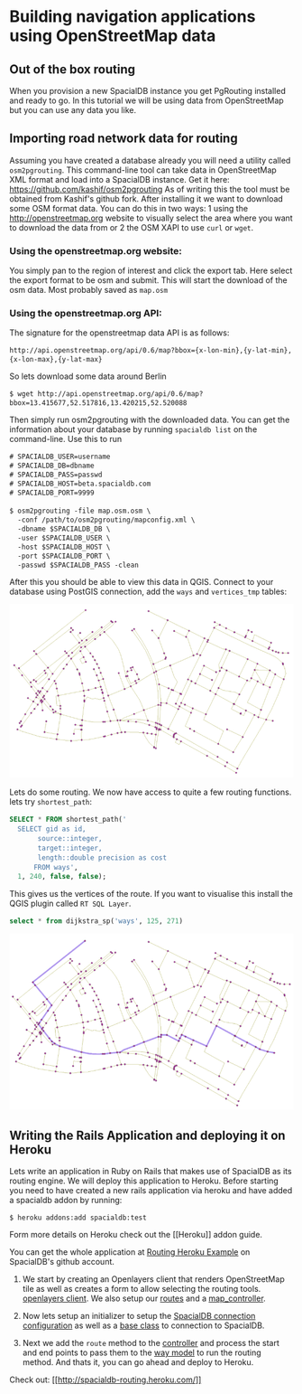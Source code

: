 # Building navigation applications using OpenStreetMap data

## Out of the box routing

When you provision a new SpacialDB instance you get PgRouting installed and ready to go. In this tutorial we will be using data from OpenStreetMap but you can use any data you like. 

## Importing road network data for routing

Assuming you have created a database already you will need a utility called `osm2pgrouting`. This command-line tool can take data in OpenStreetMap XML format and load into a SpacialDB instance. Get it here: https://github.com/kashif/osm2pgrouting As of writing this the tool must be obtained from Kashif's github fork. After installing it we want to download some OSM format data. You can do this in two ways: 1 using the http://openstreetmap.org website to visually select the area where you want to download the data from or 2 the OSM XAPI to use `curl` or `wget`.

### Using the openstreetmap.org website:

You simply pan to the region of interest and click the export tab. Here select the export format to be osm and submit. This will start the download of the osm data. Most probably saved as `map.osm`

### Using the openstreetmap.org API:

The signature for the openstreetmap data API is as follows:

    http://api.openstreetmap.org/api/0.6/map?bbox={x-lon-min},{y-lat-min},{x-lon-max},{y-lat-max} 

So lets download some data around Berlin

    $ wget http://api.openstreetmap.org/api/0.6/map?bbox=13.415677,52.517816,13.420215,52.520088

Then simply run osm2pgrouting with the downloaded data. You can get the information about your database by running `spacialdb list` on the command-line. Use this to run

```console
# SPACIALDB_USER=username
# SPACIALDB_DB=dbname
# SPACIALDB_PASS=passwd
# SPACIALDB_HOST=beta.spacialdb.com
# SPACIALDB_PORT=9999

$ osm2pgrouting -file map.osm.osm \
  -conf /path/to/osm2pgrouting/mapconfig.xml \
  -dbname $SPACIALDB_DB \
  -user $SPACIALDB_USER \
  -host $SPACIALDB_HOST \
  -port $SPACIALDB_PORT \
  -passwd $SPACIALDB_PASS -clean
```

After this you should be able to view this data in QGIS. Connect to your database using PostGIS connection, add the `ways` and `vertices_tmp` tables:

![German Cities](/img/ways-and-vertices.png)

Lets do some routing. We now have access to quite a few routing functions. lets try `shortest_path`:

```sql
SELECT * FROM shortest_path('
  SELECT gid as id,
       source::integer,
       target::integer,
       length::double precision as cost
      FROM ways',
  1, 240, false, false);
```

This gives us the vertices of the route. If you want to visualise this install the QGIS plugin called `RT SQL Layer`. 

```sql
select * from dijkstra_sp('ways', 125, 271)
```

![German Cities](/img/qgis-route.png)

## Writing the Rails Application and deploying it on Heroku

Lets write an application in Ruby on Rails that makes use of SpacialDB as its routing engine. We will deploy this application to Heroku. Before starting you need to have created a new rails application via heroku and have added a spacialdb addon by running: 

```console
$ heroku addons:add spacialdb:test
```

Form more details on Heroku check out the [[Heroku]] addon guide. 

You can get the whole application at [Routing Heroku Example](https://github.com/spacialdb/Routing-Heroku-Example) on SpacialDB's github account.

1. We start by creating an Openlayers client that renders OpenStreetMap tile as well as creates a form to allow selecting the routing tools. [openlayers client](https://github.com/spacialdb/Routing-Heroku-Example/commit/e0ccdb6312354d581815186429e9f13a5f068bba#diff-1). We also setup our [routes](https://github.com/spacialdb/Routing-Heroku-Example/commit/e0ccdb6312354d581815186429e9f13a5f068bba#diff-2) and a [map_controller](https://github.com/spacialdb/Routing-Heroku-Example/commit/e0ccdb6312354d581815186429e9f13a5f068bba#diff-0). 

2. Now lets setup an initializer to setup the [SpacialDB connection configuration](https://github.com/spacialdb/Routing-Heroku-Example/commit/9775d51e2158a3c9b9f1f84bd9929375313969e9#diff-4) as well as a [base class](https://github.com/spacialdb/Routing-Heroku-Example/commit/9775d51e2158a3c9b9f1f84bd9929375313969e9#diff-4) to connection to SpacialDB. 

3. Next we add the `route` method to the [controller](https://github.com/spacialdb/Routing-Heroku-Example/commit/46bce13d2f2f86d585db0bd4aa55a883e5a55a9e#diff-2) and process the start and end points to pass them to the [way model](https://github.com/spacialdb/Routing-Heroku-Example/commit/46bce13d2f2f86d585db0bd4aa55a883e5a55a9e#diff-3) to run the routing method. And thats it, you can go ahead and deploy to Heroku.

Check out: [[http://spacialdb-routing.heroku.com/]]

